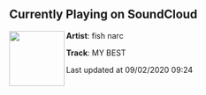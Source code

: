 ## Currently Playing on SoundCloud

[<img align="left" width="100" src="https://i1.sndcdn.com/artworks-BLJIVofr4IiW-0-t50x50.jpg">](https://soundcloud.com/fish_narc/my-best?in=fish_narc/sets/wildfire-87541594)

**Artist**: fish narc 

**Track**: MY BEST

Last updated at 09/02/2020 09:24
